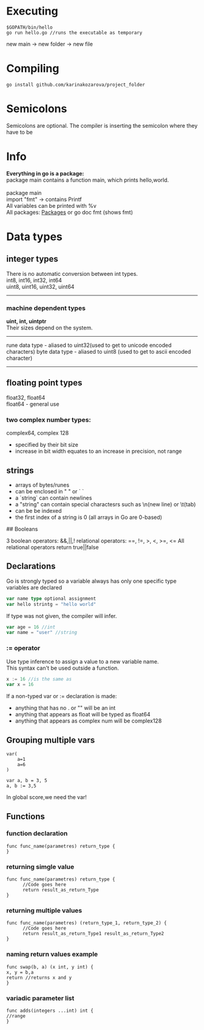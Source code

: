 # Executing 

```` golang
$GOPATH/bin/hello 
go run hello.go //runs the executable as temporary
````
new main -> new folder -> new file
# Compiling 

```` golang
go install github.com/karinakozarova/project_folder
````
# Semicolons
Semicolons are optional.
The compiler is inserting the semicolon where they have to be
# Info
**Everything in go is a package:** <br>
package main contains a function main, which prints hello,world. <br> <br>
package main <br>
import "fmt" -> contains Printf <br>
All variables can be printed with %v <br>
All packages: <a href = "goland.org/pkg"> Packages</a> or
go doc fmt (shows fmt)

# Data types

## integer types
There is no automatic conversion between int types. <br>
int8, int16, int32, int64 <br>
uint8, uint16, uint32, uint64 <br>
<hr>

### machine dependent types

**uint, int, uintptr** <br>
Their sizes depend on the system. <br>

<hr>
rune data type - aliased to uint32(used to get to unicode encoded characters)
byte data type - aliased to uint8 (used to get to ascii encoded character)
<hr>

## floating point types
float32, float64 <br>
float64 - general use <br>

### two complex number types:
complex64, complex 128
<ul>

<li> specified by their bit size
<li> increase in bit width equates to an increase in precision, not range

</ul>

## strings
<ul>

<li> arrays of bytes/runes
<li> can be enclosed in " " or ` `
<li> a `string` can contain newlines
<li> a "string" can contain special charactesrs such as \n(new line) or \t(tab)
<li> can be be indexed
<li> the first index of a string is 0 (all arrays in Go are 0-based)

</ul>
## Booleans

3 boolean operators: &&,||,! 
relational operators: ==, !=, >, <, >=, <=
All relational operators return true||false

## Declarations
Go is strongly typed so a variable always has only one specific type
variables are declared
```` go
var name type optional assignment
var hello strintg = "hello world"
````

If type was not given, the compiler will infer.
```` go
var age = 16 //int
var name = "user" //string
```` 

### := operator
Use type inference to assign a value to a new variable name. <br>
This syntax can't be used outside a function.

```` go
x := 16 //is the same as
var x = 16
```` 

If a non-typed var or := declaration is made:
<ul>
<li> anything that has no . or "" will be an int
<li> anything that appears as float will be typed as float64
<li> anything that appears as complex num will be complex128

</ul>

## Grouping multiple vars

```` golang
var(
    a=1
    a=6
) 

var a, b = 3, 5
a, b := 3,5
````

In global score,we need the var!

## Functions

### function declaration
```` golang
func func_name(parametres) return_type {
}
````
### returning simgle value
```` golang
func func_name(parametres) return_type {
      //Code goes here
      return result_as_return_Type
}
````
### returning multiple values

```` golang
func func_name(parametres) (return_type_1, return_type_2) {
      //Code goes here
      return result_as_return_Type1 result_as_return_Type2
}
````
### naming return values example
```` golang
func swap(b, a) (x int, y int) {
x, y = b,a
return //returns x and y
}
````

### variadic parameter list
```` golang
func adds(integers ...int) int {
//range
}
```` 
